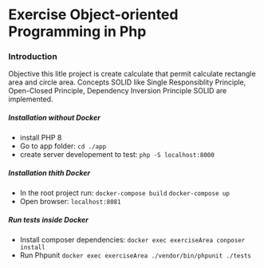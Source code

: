 # Exercise Object-oriented Programming in Php


### Introduction
Objective this litle project is create calculate that permit calculate rectangle area and circle area.
Concepts SOLID  like Single Responsiblity Principle, Open-Closed Principle, Dependency Inversion Principle  SOLID are implemented.


##### Installation without Docker
  - install PHP 8
  - Go to app folder:
    `cd ./app `
  - create server developement to test:
    `php -S localhost:8000`

##### Installation thith Docker
  - In the root project run:
     `docker-compose build`
      `docker-compose up`
  - Open browser:
    `localhost:8081`

##### Run tests inside Docker
  - Install composer dependencies:
   `docker exec exerciseArea conposer install`
  - Run Phpunit
    `docker exec exerciseArea ./vendor/bin/phpunit ./tests` 

